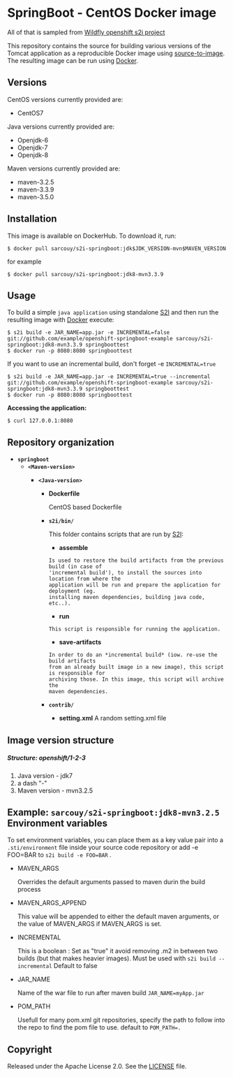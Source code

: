SpringBoot - CentOS Docker image
========================================

All of that is sampled from [Wildfly openshift s2i project](https://github.com/openshift-s2i/s2i-wildfly)

This repository contains the source for building various versions of
the Tomcat application as a reproducible Docker image using
[source-to-image](https://github.com/openshift/source-to-image).
The resulting image can be run using [Docker](http://docker.io).

Versions
---------------
CentOS versions currently provided are:
* CentOS7

Java versions currently provided are:
* Openjdk-6
* Openjdk-7
* Openjdk-8

Maven versions currently provided are:
* maven-3.2.5
* maven-3.3.9
* maven-3.5.0

Installation
---------------

This image is available on DockerHub.  To download it, run:

```
$ docker pull sarcouy/s2i-springboot:jdk$JDK_VERSION-mvn$MAVEN_VERSION
```

for example

```
$ docker pull sarcouy/s2i-springboot:jdk8-mvn3.3.9 
```


Usage
---------------------
To build a simple `java application`
using standalone [S2I](https://github.com/openshift/source-to-image) and then run the
resulting image with [Docker](http://docker.io) execute:

```
$ s2i build -e JAR_NAME=app.jar -e INCREMENTAL=false git://github.com/example/openshift-springboot-example sarcouy/s2i-springboot:jdk8-mvn3.3.9 springboottest
$ docker run -p 8080:8080 springboottest
```

If you want to use an incremental build, don't forget -e `INCREMENTAL=true`

```
$ s2i build -e JAR_NAME=app.jar -e INCREMENTAL=true --incremental git://github.com/example/openshift-springboot-example sarcouy/s2i-springboot:jdk8-mvn3.3.9 springboottest
$ docker run -p 8080:8080 springboottest
```

**Accessing the application:**
```
$ curl 127.0.0.1:8080
```


Repository organization
------------------------
* **`springboot`**
    * **`<Maven-version>`**
        * **`<Java-version>`**

            * **Dockerfile**

                CentOS based Dockerfile

            * **`s2i/bin/`**

                This folder contains scripts that are run by [S2I](https://github.com/openshift/source-to-image):

                *   **assemble**

                  Is used to restore the build artifacts from the previous build (in case of
                  'incremental build'), to install the sources into location from where the
                  application will be run and prepare the application for deployment (eg.
                  installing maven dependencies, building java code, etc..).


                *   **run**

                  This script is responsible for running the application.

                *   **save-artifacts**

                  In order to do an *incremental build* (iow. re-use the build artifacts
                  from an already built image in a new image), this script is responsible for
                  archiving those. In this image, this script will archive the
                  maven dependencies.

            * **`contrib/`**

                * **setting.xml**
                    A random setting.xml file


Image version structure
------------------------
##### Structure: openshift/1-2-3

1. Java version - jdk7
2. a dash "-"
3. Maven version - mvn3.2.5

Example: `sarcouy/s2i-springboot:jdk8-mvn3.2.5`
Environment variables
---------------------
To set environment variables, you can place them as a key value pair into a `.sti/environment` 
file inside your source code repository or add -e FOO=BAR to `s2i build -e FOO=BAR` .

* MAVEN_ARGS

    Overrides the default arguments passed to maven durin the build process

* MAVEN_ARGS_APPEND

    This value will be appended to either the default maven arguments, or the value of MAVEN_ARGS if MAVEN_ARGS is set.

* INCREMENTAL

    This is a boolean :
    Set as "true" it avoid removing .m2 in between two builds (but that makes heavier images). Must be used with `s2i build --incremental`
    Default to false

* JAR_NAME

    Name of the war file to run after maven build `JAR_NAME=myApp.jar`

* POM_PATH

    Usefull for many pom.xml git repositories, specify the path to follow into the repo to find the pom file to use. default to `POM_PATH=.`

Copyright
--------------------

Released under the Apache License 2.0. See the [LICENSE](LICENSE) file.

